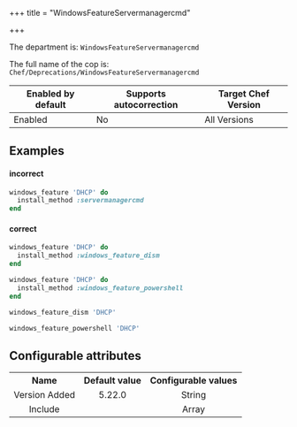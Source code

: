 +++
title = "WindowsFeatureServermanagercmd"

+++

<!-- This content is automatically generated. See https://github.com/chef/chef-web-docs/blob/main/generated/README.md -->

The department is: `WindowsFeatureServermanagercmd`

The full name of the cop is: `Chef/Deprecations/WindowsFeatureServermanagercmd`

| Enabled by default | Supports autocorrection | Target Chef Version |
| --- | --- | --- |
| Enabled | No | All Versions |

## Examples


#### incorrect

```ruby
windows_feature 'DHCP' do
  install_method :servermanagercmd
end
```

#### correct

```ruby
windows_feature 'DHCP' do
  install_method :windows_feature_dism
end

windows_feature 'DHCP' do
  install_method :windows_feature_powershell
end

windows_feature_dism 'DHCP'

windows_feature_powershell 'DHCP'
```

## Configurable attributes

<table>
<tbody><tr>
<th>Name</th>
<th>Default value</th>
<th>Configurable values</th>
</tr>
<tr>
<td style="text-align:center">Version Added</td>
<td style="text-align:center">5.22.0</td>
<td style="text-align:center">String</td>
</tr>
<tr><td style="text-align:center">Include</td>
<td style="text-align:center"><ul>
</ul>
</td>
<td style="text-align:center">Array</td>
</tr></tbody></table>
